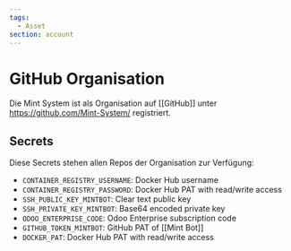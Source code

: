 ```yaml
---
tags:
  - Asset
section: account
---
```


# GitHub Organisation

Die Mint System ist als Organisation auf [[GitHub]] unter <https://github.com/Mint-System/> registriert.

## Secrets

Diese Secrets stehen allen Repos der Organisation zur Verfügung:

* `CONTAINER_REGISTRY_USERNAME`: Docker Hub username
* `CONTAINER_REGISTRY_PASSWORD`: Docker Hub PAT with read/write access
* `SSH_PUBLIC_KEY_MINTBOT`: Clear text public key
* `SSH_PRIVATE_KEY_MINTBOT`: Base64 encoded private key
* `ODOO_ENTERPRISE_CODE`: Odoo Enterprise subscription code
* `GITHUB_TOKEN_MINTBOT`: GitHub PAT of [[Mint Bot]]
* `DOCKER_PAT`: Docker Hub PAT with read/write access